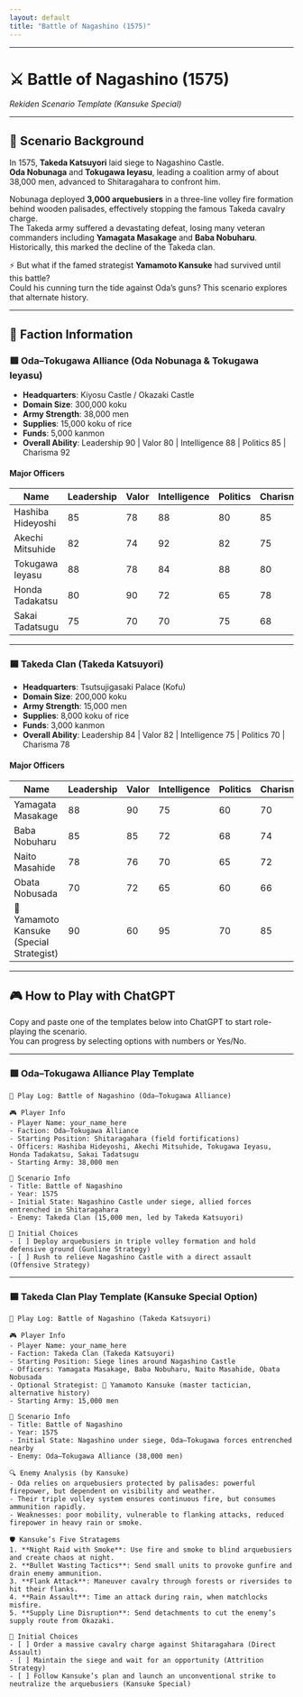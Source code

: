 ```yaml
---
layout: default
title: "Battle of Nagashino (1575)"
---
```


---

# ⚔️ Battle of Nagashino (1575)  
_Rekiden Scenario Template (Kansuke Special)_

---

## 📘 Scenario Background

In 1575, **Takeda Katsuyori** laid siege to Nagashino Castle.  
**Oda Nobunaga** and **Tokugawa Ieyasu**, leading a coalition army of about 38,000 men, advanced to Shitaragahara to confront him.

Nobunaga deployed **3,000 arquebusiers** in a three-line volley fire formation behind wooden palisades, effectively stopping the famous Takeda cavalry charge.  
The Takeda army suffered a devastating defeat, losing many veteran commanders including **Yamagata Masakage** and **Baba Nobuharu**.  
Historically, this marked the decline of the Takeda clan.  

⚡ But what if the famed strategist **Yamamoto Kansuke** had survived until this battle?  
Could his cunning turn the tide against Oda’s guns? This scenario explores that alternate history.

---

## 🧠 Faction Information

### 🟥 Oda–Tokugawa Alliance (Oda Nobunaga & Tokugawa Ieyasu)

- **Headquarters**: Kiyosu Castle / Okazaki Castle  
- **Domain Size**: 300,000 koku  
- **Army Strength**: 38,000 men  
- **Supplies**: 15,000 koku of rice  
- **Funds**: 5,000 kanmon  
- **Overall Ability**: Leadership 90 | Valor 80 | Intelligence 88 | Politics 85 | Charisma 92  

#### Major Officers

| Name          | Leadership | Valor | Intelligence | Politics | Charisma |
|---------------|------------|-------|--------------|----------|-----------|
| Hashiba Hideyoshi | 85 | 78 | 88 | 80 | 85 |
| Akechi Mitsuhide  | 82 | 74 | 92 | 82 | 75 |
| Tokugawa Ieyasu   | 88 | 78 | 84 | 88 | 80 |
| Honda Tadakatsu   | 80 | 90 | 72 | 65 | 78 |
| Sakai Tadatsugu   | 75 | 70 | 70 | 75 | 68 |

---

### 🟦 Takeda Clan (Takeda Katsuyori)

- **Headquarters**: Tsutsujigasaki Palace (Kofu)  
- **Domain Size**: 200,000 koku  
- **Army Strength**: 15,000 men  
- **Supplies**: 8,000 koku of rice  
- **Funds**: 3,000 kanmon  
- **Overall Ability**: Leadership 84 | Valor 82 | Intelligence 75 | Politics 70 | Charisma 78  

#### Major Officers

| Name             | Leadership | Valor | Intelligence | Politics | Charisma |
|------------------|------------|-------|--------------|----------|-----------|
| Yamagata Masakage | 88 | 90 | 75 | 60 | 70 |
| Baba Nobuharu     | 85 | 85 | 72 | 68 | 74 |
| Naito Masahide    | 78 | 76 | 70 | 65 | 72 |
| Obata Nobusada    | 70 | 72 | 65 | 60 | 66 |
| 🧠 Yamamoto Kansuke (Special Strategist) | 90 | 60 | 95 | 70 | 85 |

---

## 🎮 How to Play with ChatGPT

Copy and paste one of the templates below into ChatGPT to start role-playing the scenario.  
You can progress by selecting options with numbers or Yes/No.

---

### 🟥 Oda–Tokugawa Alliance Play Template
```
📝 Play Log: Battle of Nagashino (Oda–Tokugawa Alliance)

🎮 Player Info
- Player Name: your_name_here
- Faction: Oda–Tokugawa Alliance
- Starting Position: Shitaragahara (field fortifications)
- Officers: Hashiba Hideyoshi, Akechi Mitsuhide, Tokugawa Ieyasu, Honda Tadakatsu, Sakai Tadatsugu
- Starting Army: 38,000 men

📘 Scenario Info
- Title: Battle of Nagashino
- Year: 1575
- Initial State: Nagashino Castle under siege, allied forces entrenched in Shitaragahara
- Enemy: Takeda Clan (15,000 men, led by Takeda Katsuyori)

🎯 Initial Choices
- [ ] Deploy arquebusiers in triple volley formation and hold defensive ground (Gunline Strategy)
- [ ] Rush to relieve Nagashino Castle with a direct assault (Offensive Strategy)
```

---

### 🟦 Takeda Clan Play Template (Kansuke Special Option)
```
📝 Play Log: Battle of Nagashino (Takeda Katsuyori)

🎮 Player Info
- Player Name: your_name_here
- Faction: Takeda Clan (Takeda Katsuyori)
- Starting Position: Siege lines around Nagashino Castle
- Officers: Yamagata Masakage, Baba Nobuharu, Naito Masahide, Obata Nobusada
- Optional Strategist: 🧠 Yamamoto Kansuke (master tactician, alternative history)
- Starting Army: 15,000 men

📘 Scenario Info
- Title: Battle of Nagashino
- Year: 1575
- Initial State: Nagashino under siege, Oda–Tokugawa forces entrenched nearby
- Enemy: Oda–Tokugawa Alliance (38,000 men)

🔍 Enemy Analysis (by Kansuke)
- Oda relies on arquebusiers protected by palisades: powerful firepower, but dependent on visibility and weather.
- Their triple volley system ensures continuous fire, but consumes ammunition rapidly.
- Weaknesses: poor mobility, vulnerable to flanking attacks, reduced firepower in heavy rain or smoke.

🛡 Kansuke’s Five Stratagems
1. **Night Raid with Smoke**: Use fire and smoke to blind arquebusiers and create chaos at night.  
2. **Bullet Wasting Tactics**: Send small units to provoke gunfire and drain enemy ammunition.  
3. **Flank Attack**: Maneuver cavalry through forests or riversides to hit their flanks.  
4. **Rain Assault**: Time an attack during rain, when matchlocks misfire.  
5. **Supply Line Disruption**: Send detachments to cut the enemy’s supply route from Okazaki.  

🎯 Initial Choices
- [ ] Order a massive cavalry charge against Shitaragahara (Direct Assault)  
- [ ] Maintain the siege and wait for an opportunity (Attrition Strategy)  
- [ ] Follow Kansuke’s plan and launch an unconventional strike to neutralize the arquebusiers (Kansuke Special)
